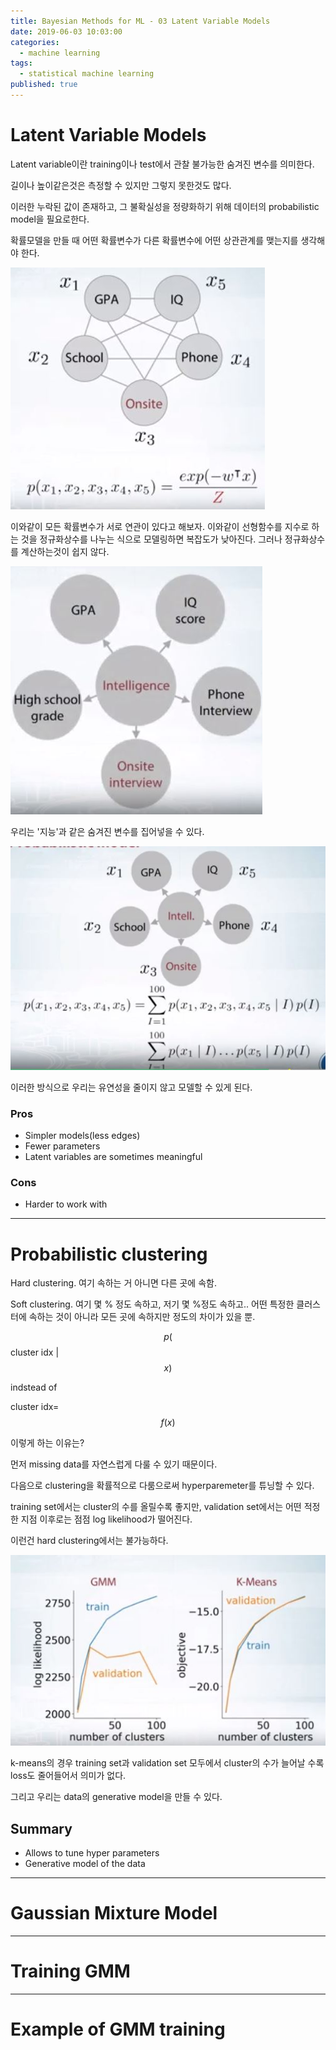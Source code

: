 ```yaml
---
title: Bayesian Methods for ML - 03 Latent Variable Models
date: 2019-06-03 10:03:00
categories:
  - machine learning
tags:
  - statistical machine learning
published: true
---
```


# Latent Variable Models

Latent variable이란 training이나 test에서 관찰 불가능한 숨겨진 변수를 의미한다.

길이나 높이같은것은 측정할 수 있지만 그렇지 못한것도 많다.

이러한 누락된 값이 존재하고, 그 불확실성을 정량화하기 위해 데이터의 probabilistic model을 필요로한다.

확률모델을 만들 때 어떤 확률변수가 다른 확률변수에 어떤 상관관계를 맺는지를 생각해야 한다.

![1](/assets/figures/ML/BM/201.JPG)

이와같이 모든 확률변수가 서로 연관이 있다고 해보자. 이와같이 선형함수를 지수로 하는 것을 정규화상수를 나누는 식으로 모델링하면 복잡도가 낮아진다. 그러나 정규화상수를 계산하는것이 쉽지 않다.

![1](/assets/figures/ML/BM/202.JPG)

우리는 '지능'과 같은 숨겨진 변수를 집어넣을 수 있다.

![1](/assets/figures/ML/BM/203.JPG)

이러한 방식으로 우리는 유연성을 줄이지 않고 모델할 수 있게 된다.

### Pros

- Simpler models(less edges)
- Fewer parameters
- Latent variables are sometimes meaningful

### Cons

- Harder to work with

---

# Probabilistic clustering

Hard clustering. 여기 속하는 거 아니면 다른 곳에 속함.

Soft clustering. 여기 몇 % 정도 속하고, 저기 몇 %정도 속하고.. 어떤 특정한 클러스터에 속하는 것이 아니라 모든 곳에 속하지만 정도의 차이가 있을 뿐.

$$p($$cluster idx \| $$x)$$

indstead of

cluster idx=$$f(x)$$

이렇게 하는 이유는?

먼저 missing data를 자연스럽게 다룰 수 있기 때문이다.

다음으로 clustering을 확률적으로 다룸으로써 hyperparemeter를 튜닝할 수 있다.

training set에서는 cluster의 수를 올릴수록 좋지만, validation set에서는 어떤 적정한 지점 이후로는 점점 log likelihood가 떨어진다.

이런건 hard clustering에서는 불가능하다.

![1](/assets/figures/ML/BM/204.JPG)

k-means의 경우 training set과 validation set 모두에서 cluster의 수가 늘어날 수록 loss도 줄어들어서 의미가 없다.

그리고 우리는 data의 generative model을 만들 수 있다.

## Summary

- Allows to tune hyper parameters
- Generative model of the data

---

# Gaussian Mixture Model

---

# Training GMM

---

# Example of GMM training
